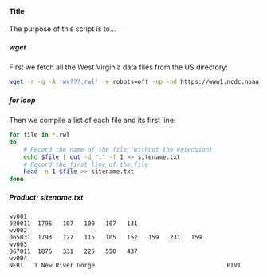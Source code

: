 #### Title
The purpose of this script is to...

##### wget
First we fetch all the West Virginia data files from the US directory:
```bash
wget -r -q -A 'wv???.rwl' -e robots=off -np -nd https://www1.ncdc.noaa.gov/pub/data/paleo/treering/measurements/northamerica/usa/
```
##### for loop
Then we compile a list of each file and its first line:
```bash
for file in *.rwl
do
	# Record the name of the file (without the extension)
	echo $file | cut -d "." -f 1 >> sitename.txt
	# Record the first line of the file
	head -n 1 $file >> sitename.txt
done
```

##### Product: _sitename.txt_  
```
wv001
020011  1796   107   100   107   131                                    
wv002
065031  1793   127   115   105   152   159   231   159                  
wv003
067011  1876   331   225   550   437
wv004
NERI   1 New River Gorge                                     PIVI
```
